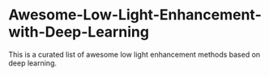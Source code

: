 # Awesome-Low-Light-Enhancement-with-Deep-Learning
This is a curated list of awesome low light enhancement methods based on deep learning. 
